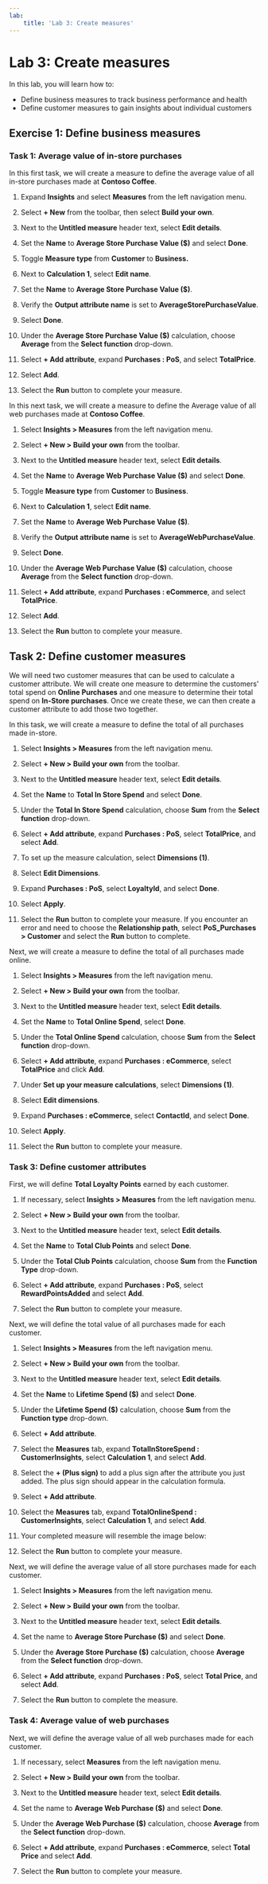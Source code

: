 ```yaml
---
lab:
    title: 'Lab 3: Create measures'
---
```


# Lab 3: Create measures

In this lab, you will learn how to:
- Define business measures to track business performance and health
- Define customer measures to gain insights about individual customers

## Exercise 1: Define business measures
### Task 1: Average value of in-store purchases
In this first task, we will create a measure to define the average value of all in-store purchases made at **Contoso Coffee**.

1. Expand **Insights** and select **Measures** from the left navigation menu.

1. Select **+ New** from the toolbar, then select **Build your own**.

1. Next to the **Untitled measure** header text, select **Edit details**.

1. Set the **Name** to **Average Store Purchase Value ($)** and select **Done**.

1. Toggle **Measure type** from **Customer** to **Business.**

1. Next to **Calculation 1**, select **Edit name**.

1. Set the **Name** to **Average Store Purchase Value ($)**.

1. Verify the **Output attribute name** is set to **AverageStorePurchaseValue**.

1. Select **Done**.

1. Under the **Average Store Purchase Value ($)** calculation, choose **Average** from the **Select function** drop-down.

1. Select **+ Add attribute**, expand **Purchases : PoS**, and select **TotalPrice**.

1. Select **Add**.

1. Select the **Run** button to complete your measure.

In this next task, we will create a measure to define the Average value of all web purchases made at **Contoso Coffee**.

1. Select **Insights > Measures** from the left navigation menu.

1. Select **+ New > Build your own** from the toolbar.

1. Next to the **Untitled measure** header text, select **Edit details**.

1. Set the **Name** to **Average Web Purchase Value ($)** and select **Done**.

1. Toggle **Measure type** from **Customer** to **Business**.

1. Next to **Calculation 1**, select **Edit name**.

1. Set the **Name** to **Average Web Purchase Value ($)**.

1. Verify the **Output attribute name** is set to **AverageWebPurchaseValue**.

1. Select **Done**.

1. Under the **Average Web Purchase Value ($)** calculation, choose **Average** from the **Select function** drop-down.

1. Select **+ Add attribute**, expand **Purchases : eCommerce**, and select **TotalPrice**.

1. Select **Add**.

1. Select the **Run** button to complete your measure.

## Task 2: Define customer measures
We will need two customer measures that can be used to calculate a customer attribute. We will create one measure to determine the customers' total spend on **Online Purchases** and one measure to determine their total spend on **In-Store purchases**. Once we create these, we can then create a customer attribute to add those two together.

In this task, we will create a measure to define the total of all purchases made in-store.

1. Select **Insights > Measures** from the left navigation menu.

1. Select **+ New > Build your own** from the toolbar.

1. Next to the **Untitled measure** header text, select **Edit details**.

1. Set the **Name** to **Total In Store Spend** and select **Done**.

1. Under the **Total In Store Spend** calculation, choose **Sum** from the **Select function** drop-down.

1. Select **+ Add attribute**, expand **Purchases : PoS**, select **TotalPrice**, and select **Add**.

1. To set up the measure calculation, select **Dimensions (1)**.

1. Select **Edit Dimensions**.

1. Expand **Purchases : PoS**, select **LoyaltyId**, and select **Done**.

1. Select **Apply**.

1. Select the **Run** button to complete your measure. If you encounter an error and need to choose the **Relationship path**, select **PoS_Purchases > Customer** and select the **Run** button to complete.

Next, we will create a measure to define the total of all purchases made online.

1. Select **Insights > Measures** from the left navigation menu.

1. Select **+ New > Build your own** from the toolbar.

1. Next to the **Untitled measure** header text, select **Edit details**.

1. Set the **Name** to **Total Online Spend**, select **Done**.

1. Under the **Total Online Spend** calculation, choose **Sum** from the **Select function** drop-down.

1. Select **+ Add attribute**, expand **Purchases : eCommerce**, select **TotalPrice** and click **Add**.

1. Under **Set up your measure calculations**, select **Dimensions (1)**.

1. Select **Edit dimensions**.

1. Expand **Purchases : eCommerce**, select **ContactId**, and select **Done**.

1. Select **Apply**.

1. Select the **Run** button to complete your measure.

### Task 3: Define customer attributes 
First, we will define **Total Loyalty Points** earned by each customer.

1. If necessary, select **Insights > Measures** from the left navigation menu.

1. Select **+ New > Build your own** from the toolbar.

1. Next to the **Untitled measure** header text, select **Edit details**.

1. Set the **Name** to **Total Club Points** and select **Done**.

1. Under the **Total Club Points** calculation, choose **Sum** from the **Function Type** drop-down.

1. Select **+ Add attribute**, expand **Purchases : PoS**, select **RewardPointsAdded** and select **Add**.

1. Select the **Run** button to complete your measure.

Next, we will define the total value of all purchases made for each customer.

1. Select **Insights > Measures** from the left navigation menu.

1. Select **+ New > Build your own** from the toolbar.

1. Next to the **Untitled measure** header text, select **Edit details**.

1. Set the **Name** to **Lifetime Spend ($)** and select **Done**.

1. Under the **Lifetime Spend ($)** calculation, choose **Sum** from the **Function type** drop-down.

1. Select **+ Add attribute**.

1. Select the **Measures** tab, expand **TotalInStoreSpend : CustomerInsights**, select **Calculation 1**, and select **Add**.

1. Select the **+ (Plus sign)** to add a plus sign after the attribute you just added. The plus sign should appear in the calculation formula.

1. Select **+ Add attribute**.

1. Select the **Measures** tab, expand **TotalOnlineSpend : CustomerInsights**, select **Calculation 1**, and select **Add**.

1. Your completed measure will resemble the image below:

1. Select the **Run** button to complete your measure.

Next, we will define the average value of all store purchases made for each customer.

1. Select **Insights > Measures** from the left navigation menu.

1. Select **+ New > Build your own** from the toolbar.

1. Next to the **Untitled measure** header text, select **Edit details**.

1. Set the name to **Average Store Purchase ($)** and select **Done**.

1. Under the **Average Store Purchase ($)** calculation, choose **Average** from the **Select function** drop-down.

1. Select **+ Add attribute**, expand **Purchases : PoS**, select **Total Price**, and select **Add**.

1. Select the **Run** button to complete the measure.

### Task 4: Average value of web purchases
Next, we will define the average value of all web purchases made for each customer.

1. If necessary, select **Measures** from the left navigation menu.

1. Select **+ New > Build your own** from the toolbar.

1. Next to the **Untitled measure** header text, select **Edit details**.

1. Set the name to **Average Web Purchase ($)** and select **Done**.

1. Under the **Average Web Purchase ($)** calculation, choose **Average** from the **Select function** drop-down.

1. Select **+ Add attribute**, expand **Purchases : eCommerce**, select **Total Price** and select **Add**.

1. Select the **Run** button to complete your measure.

